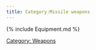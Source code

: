 ```yaml
---
title: Category:Missile weapons
---
```


{% include Equipment.md %}

[Category: Weapons](Category:_Weapons "wikilink")
